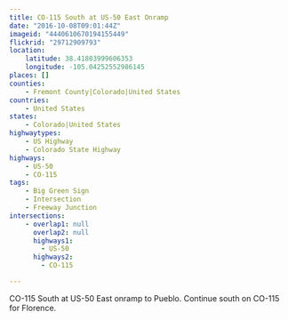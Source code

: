 ```yaml
---
title: CO-115 South at US-50 East Onramp
date: "2016-10-08T09:01:44Z"
imageid: "4440610670194155449"
flickrid: "29712909793"
location:
    latitude: 38.41803999606353
    longitude: -105.04252552986145
places: []
counties:
    - Fremont County|Colorado|United States
countries:
    - United States
states:
    - Colorado|United States
highwaytypes:
    - US Highway
    - Colorado State Highway
highways:
    - US-50
    - CO-115
tags:
    - Big Green Sign
    - Intersection
    - Freeway Junction
intersections:
    - overlap1: null
      overlap2: null
      highways1:
        - US-50
      highways2:
        - CO-115

---
```

CO-115 South at US-50 East onramp to Pueblo.  Continue south on CO-115 for Florence.
